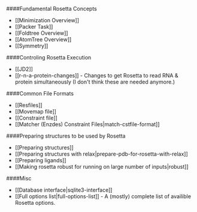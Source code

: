 ####Fundamental Rosetta Concepts
- [[Minimization Overview]]
- [[Packer Task]]
- [[Foldtree Overview]]
- [[AtomTree Overview]]
- [[Symmetry]]

####Controling Rosetta Execution
- [[JD2]]
- [[r-n-a-protein-changes]] - Changes to get Rosetta to read RNA & protein simultaneously (I don't think these are needed anymore.)

####Common File Formats
- [[Resfiles]]
- [[Movemap file]]
- [[Constraint file]]
- [[Matcher (Enzdes) Constraint Files|match-cstfile-format]]

####Preparing structures to be used by Rosetta
- [[Preparing structures]]
- [[Preparing structures with relax|prepare-pdb-for-rosetta-with-relax]]
- [[Preparing ligands]]
- [[Making rosetta robust for running on large number of inputs|robust]]

####Misc
- [[Database interface|sqlite3-interface]]
- [[Full options list|full-options-list]] - A (mostly) complete list of availible Rosetta options.


